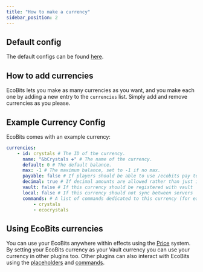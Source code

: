 ```yaml
---
title: "How to make a currency"
sidebar_position: 2
---
```


## Default config

The default configs can be found [here](https://github.com/Auxilor/EcoBits/blob/master/eco-core/core-plugin/src/main/resources/config.yml).

## How to add currencies

EcoBits lets you make as many currencies as you want, and you make each one by adding a new
entry to the `currencies` list. Simply add and remove currencies as you please.

## Example Currency Config

EcoBits comes with an example currency:

```yaml
currencies:
    - id: crystals # The ID of the currency.
      name: "&bCrystals ❖" # The name of the currency.
      default: 0 # The default balance.
      max: -1 # The maximum balance, set to -1 if no max.
      payable: false # If players should be able to use /ecobits pay to pay other players
      decimal: true # If decimal amounts are allowed rather than just integer amounts
      vault: false # If this currency should be registered with vault
      local: false # If this currency should not sync between servers
      commands: # A list of commands dedicated to this currency (for easier paying, checking balance, etc)
          - crystals
          - ecocrystals
```

## Using EcoBits currencies

You can use your EcoBits anywhere within effects using the [Price](https://plugins.auxilor.io/all-plugins/prices) system.
By setting your EcoBits currency as your Vault currency you can use your currency in other plugins too. Other plugins can also interact with EcoBits using the [placeholders](https://plugins.auxilor.io/ecobits/placeholderapi) and [commands](https://plugins.auxilor.io/ecobits/commands-and-permissions).